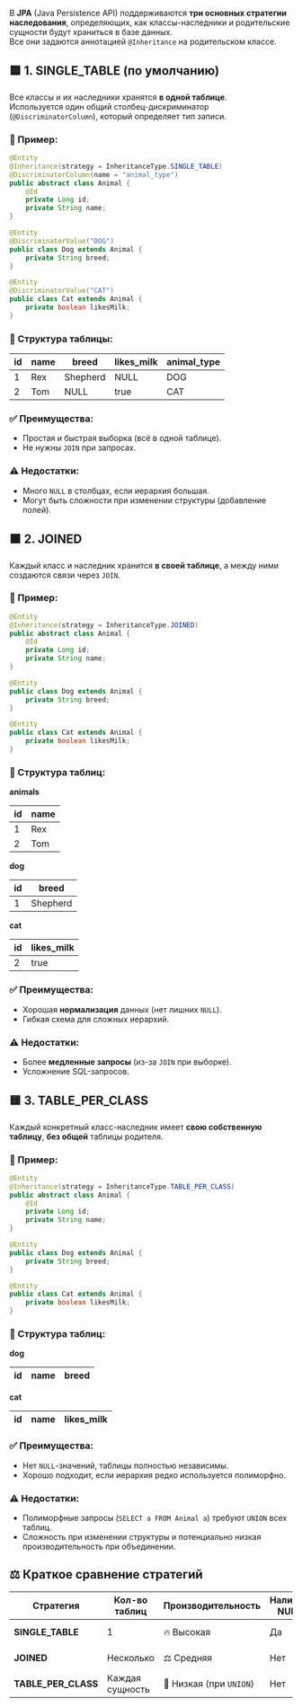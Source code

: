 В **JPA** (Java Persistence API) поддерживаются **три основных стратегии наследования**, определяющих, как классы-наследники и родительские сущности будут храниться в базе данных.  
Все они задаются аннотацией `@Inheritance` на родительском классе.
## 🟦 **1. SINGLE_TABLE (по умолчанию)**
Все классы и их наследники хранятся **в одной таблице**.  
Используется один общий столбец-дискриминатор (`@DiscriminatorColumn`), который определяет тип записи.
### 🔹 Пример:
```java
@Entity
@Inheritance(strategy = InheritanceType.SINGLE_TABLE)
@DiscriminatorColumn(name = "animal_type")
public abstract class Animal {
    @Id
    private Long id;
    private String name;
}

@Entity
@DiscriminatorValue("DOG")
public class Dog extends Animal {
    private String breed;
}

@Entity
@DiscriminatorValue("CAT")
public class Cat extends Animal {
    private boolean likesMilk;
}
```
### 🔹 Структура таблицы:

|id|name|breed|likes_milk|animal_type|
|---|---|---|---|---|
|1|Rex|Shepherd|NULL|DOG|
|2|Tom|NULL|true|CAT|
### ✅ Преимущества:
- Простая и быстрая выборка (всё в одной таблице).
- Не нужны `JOIN` при запросах.
### ⚠️ Недостатки:
- Много `NULL` в столбцах, если иерархия большая.
- Могут быть сложности при изменении структуры (добавление полей).
## 🟩 **2. JOINED**
Каждый класс и наследник хранится **в своей таблице**, а между ними создаются связи через `JOIN`.
### 🔹 Пример:
```java
@Entity
@Inheritance(strategy = InheritanceType.JOINED)
public abstract class Animal {
    @Id
    private Long id;
    private String name;
}

@Entity
public class Dog extends Animal {
    private String breed;
}

@Entity
public class Cat extends Animal {
    private boolean likesMilk;
}
```
### 🔹 Структура таблиц:
**animals**

|id|name|
|---|---|
|1|Rex|
|2|Tom|
**dog**

|id|breed|
|---|---|
|1|Shepherd|
**cat**

|id|likes_milk|
|---|---|
|2|true|
### ✅ Преимущества:
- Хорошая **нормализация** данных (нет лишних `NULL`).
- Гибкая схема для сложных иерархий.
### ⚠️ Недостатки:
- Более **медленные запросы** (из-за `JOIN` при выборке).
- Усложнение SQL-запросов.
## 🟨 **3. TABLE_PER_CLASS**
Каждый конкретный класс-наследник имеет **свою собственную таблицу**, **без общей** таблицы родителя.
### 🔹 Пример:
```java
@Entity
@Inheritance(strategy = InheritanceType.TABLE_PER_CLASS)
public abstract class Animal {
    @Id
    private Long id;
    private String name;
}

@Entity
public class Dog extends Animal {
    private String breed;
}

@Entity
public class Cat extends Animal {
    private boolean likesMilk;
}
```
### 🔹 Структура таблиц:
**dog**

|id|name|breed|
|---|---|---|
**cat**

|id|name|likes_milk|
|---|---|---|
### ✅ Преимущества:
- Нет `NULL`-значений, таблицы полностью независимы.
- Хорошо подходит, если иерархия редко используется полиморфно.
### ⚠️ Недостатки:
- Полиморфные запросы (`SELECT a FROM Animal a`) требуют `UNION` всех таблиц.
- Сложность при изменении структуры и потенциально низкая производительность при объединении.
## ⚖️ Краткое сравнение стратегий

|Стратегия|Кол-во таблиц|Производительность|Наличие NULL|Сложность SQL|Подходит для|
|---|---|---|---|---|---|
|**SINGLE_TABLE**|1|🔥 Высокая|Да|Простая|Простых иерархий|
|**JOINED**|Несколько|⚖️ Средняя|Нет|Средняя|Сложных иерархий|
|**TABLE_PER_CLASS**|Каждая сущность|🐢 Низкая (при `UNION`)|Нет|Высокая|Независимых классов|
